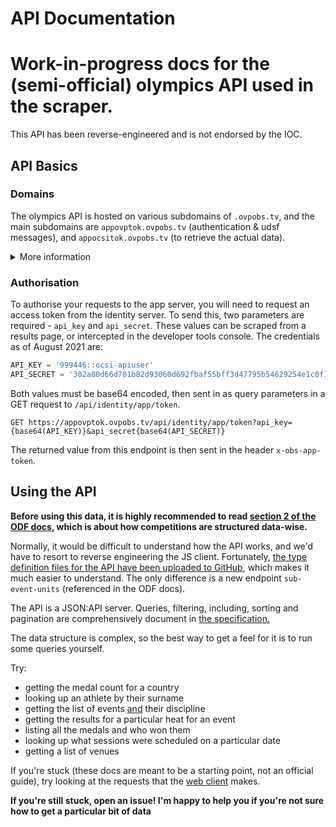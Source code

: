 # API Documentation

# Work-in-progress docs for the (semi-official) olympics API used in the scraper.

This API has been reverse-engineered and is not endorsed by the IOC.

## API Basics
### Domains

The olympics API is hosted on various subdomains of `.ovpobs.tv`, and the main subdomains are `appovptok.ovpobs.tv` (authentication & udsf messages), and `appocsitok.ovpobs.tv` (to retrieve the actual data).

<details>
<summary>More information</summary>

The below list was extracted from the OVP SDK client. **Most** of them work the same - each channel generally has its own server.

For example, `ch7a-tok-prd` is the **production** server for **Channel 7 Australia** for the **Tokyo** olympics. In most cases, it's best to use the generic ones above as channel servers are often geolocked, or have slightly different configurations.

```js
{
	"ovp-tok-prd": "appovptok.ovpobs.tv",
	"obs-tok-prd": "appobstok.ovpobs.tv",
	"mm-tok-prd": "appmmtok.ovpobs.tv",
	"c1r-tok-prd": "appc1rtok.ovpobs.tv",
	"skyn-tok-prd": "appskyntok.ovpobs.tv",
	"imc-tok-prd": "appimctok.ovpobs.tv",
	"ocs-tok-prd": "appocstok.ovpobs.tv",
	"ocsi-tok-prd": "appocsitok.ovpobs.tv",
	"amxc-tok-prd": "appamxctok.ovpobs.tv",
	"vrt-tok-prd": "appvrttok.ovpobs.tv",
	"srg-tok-prd": "appsrgtok.ovpobs.tv",
	"em-tok-prd": "appemtok.ovpobs.tv",
	"ocsw-tok-prd": "appocswtok.ovpobs.tv",
	"yle-tok-prd": "appyletok.ovpobs.tv",
	"ch7a-tok-prd": "appch7atok.ovpobs.tv",
	"ovp-paratok-prd": "appovpparatok.ovpobs.tv",
	"obs-paratok-prd": "appobsparatok.ovpobs.tv",
	"ch4-paratok-prd": "appch4paratok.ovpobs.tv",
	"ipc-paratok-prd": "appipcparatok.ovpobs.tv",
	"ocst-paratok-prd": "appocstparatok.ovpobs.tv",
	"ocsi-paratok-prd": "appocsiparatok.ovpobs.tv",
	"ch7a-paratok-prd": "appch7aparatok.ovpobs.tv",
	"ovp-tok-acc": "appovptok-acceptance.ovpobs.tv",
	"obs-tok-acc": "appobstok-acceptance.ovpobs.tv",
	"mm-tok-acc": "appmmtok-acceptance.ovpobs.tv",
	"ovp-paratok-acc": "appovpparatok-acceptance.ovpobs.tv",
	"ovp-tst": "appovptok-testing.ovpobs.tv",
	"obs-tst": "appobstok-testing.ovpobs.tv",
	"mm-tst": "appmmtok-testing.ovpobs.tv",
	"ovp-zeus": "appovptok-testing-zeus.ovpobs.tv",
	"obs-zeus": "appobstok-testing-zeus.ovpobs.tv",
	"mm-zeus": "appmmtok-testing-zeus.ovpobs.tv",
	"ovp-apollo": "appovptok-testing-apollo.ovpobs.tv",
	"obs-apollo": "appobstok-testing-apollo.ovpobs.tv",
	"mm-apollo": "appmmtok-testing-apollo.ovpobs.tv",
	"ovp-dev": "appovptok-development.ovpobs.tv",
	"obs-dev": "appobstok-development.ovpobs.tv",
	"mm-dev": "appmmtok-development.ovpobs.tv"
}
```
</details>

### Authorisation

To authorise your requests to the app server, you will need to request an access token from the identity server. To send this, two parameters are required -  `api_key` and `api_secret`. These values can be scraped from a results page, or intercepted in the developer tools console. The credentials as of August 2021 are:

```py
API_KEY = '999446::ocsi-apiuser'
API_SECRET = '302a80d66d701b82d93060d692fbaf55bff3d47795b54629254e1c0f1f16569e::3ada9441183f9825c0aab9162b0c41ac'
```

Both values must be base64 encoded, then sent in as query parameters in a GET request to `/api/identity/app/token`.

```http
GET https://appovptok.ovpobs.tv/api/identity/app/token?api_key={base64(API_KEY)}&api_secret{base64(API_SECRET)}
```

The returned value from this endpoint is then sent in the header `x-obs-app-token`.

## Using the API

**Before using this data, it is highly recommended to read [section 2 of the ODF docs](https://odf.olympictech.org/2020-Tokyo/general/HTML/foundation/Foundation_Principles_body.htm#_Toc65756458), which is about how competitions are structured data-wise.**

Normally, it would be difficult to understand how the API works, and we'd have to resort to reverse engineering the JS client. Fortunately, [the type definition files for the API have been uploaded to GitHub](https://github.com/mediamonks/jsonapi-client/tree/master/examples/ovp/resources), which makes it much easier to understand. The only difference is a new endpoint `sub-event-units` (referenced in the ODF docs).

The API is a JSON:API server. Queries, filtering, including, sorting and pagination are comprehensively document in [the specification.](https://jsonapi.org/format/)

The data structure is complex, so the best way to get a feel for it is to run some queries yourself.

Try:
- getting the medal count for a country
- looking up an athlete by their surname
- getting the list of events [and](https://jsonapi.org/format/#fetching-includes) their discipline
- getting the results for a particular heat for an event
- listing all the medals and who won them
- looking up what sessions were scheduled on a particular date
- getting a list of venues

If you're stuck (these docs are meant to be a starting point, not an official guide), try looking at the requests that the [web client](https://webocsiparatok.ovpobs.tv/olympic-family-iframe/?widget=results) makes.

**If you're still stuck, open an issue! I'm happy to help you if you're not sure how to get a particular bit of data**
